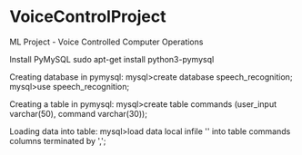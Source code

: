 # VoiceControlProject
ML Project - Voice Controlled Computer Operations

Install PyMySQL
sudo apt-get install python3-pymysql

Creating database in pymysql:
mysql>create database speech_recognition;
mysql>use speech_recognition;

Creating a table in pymysql:
mysql>create table commands
      (user_input varchar(50),
       command varchar(30));

Loading data into table:
mysql>load data local infile '<path to csv file>' into table commands columns terminated by ',';